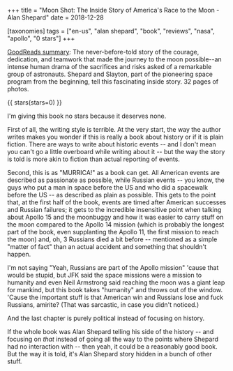 +++
title = "Moon Shot: The Inside Story of America's Race to the Moon - Alan Shepard"
date = 2018-12-28

[taxonomies]
tags = ["en-us", "alan shepard", "book", "reviews", "nasa", "apollo", 
"0 stars"]
+++

[GoodReads summary](https://www.goodreads.com/book/show/37711959-moon-shot):
The never-before-told story of the courage, dedication, and teamwork that made
the journey to the moon possible--an intense human drama of the sacrifices and
risks asked of a remarkable group of astronauts. Shepard and Slayton, part of
the pioneering space program from the beginning, tell this fascinating inside
story. 32 pages of photos.

<!-- more -->

{{ stars(stars=0) }}

I'm giving this book no stars because it deserves none.

First of all, the writing style is terrible. At the very start, the way the
author writes makes you wonder if this is really a book about history or if it
is plain fiction. There are ways to write about historic events -- and I don't
mean you can't go a little overboard while writing about it -- but the way the
story is told is more akin to fiction than actual reporting of events.

Second, this is as "MURRICA!" as a book can get. All American events are
described as passionate as possible, while Russian events -- you know, the guys
who put a man in space before the US and who did a spacewalk before the US --
as described as plain as possible. This gets to the point that, at the first
half of the book, events are timed after American successes and Russian
failures; it gets to the incredible insensitive point when talking about Apollo
15 and the moonbuggy and how it was easier to carry stuff on the moon compared
to the Apollo 14 mission (which is probably the longest part of the book, even
supplanting the Apollo 11, the first mission to reach the moon) and, oh, 3
Russians died a bit before -- mentioned as a simple "matter of fact" than an
actual accident and something that shouldn't happen.

I'm not saying "Yeah, Russians are part of the Apollo mission" 'cause that
would be stupid, but JFK said the space missions were a mission to humanity and
even Neil Armstrong said reaching the moon was a giant leap for mankind, but
this book takes "humanity" and throws out of the window. 'Cause the important
stuff is that American win and Russians lose and fuck Russians, amirite? (That
was sarcastic, in case you didn't noticed.)

And the last chapter is purely political instead of focusing on history.

If the whole book was Alan Shepard telling his side of the history -- and
focusing on *that* instead of going all the way to the points where
Shepard had no interaction with -- then yeah, it could be a reasonably good
book. But the way it is told, it's Alan Shepard story hidden in a bunch of
other stuff.
